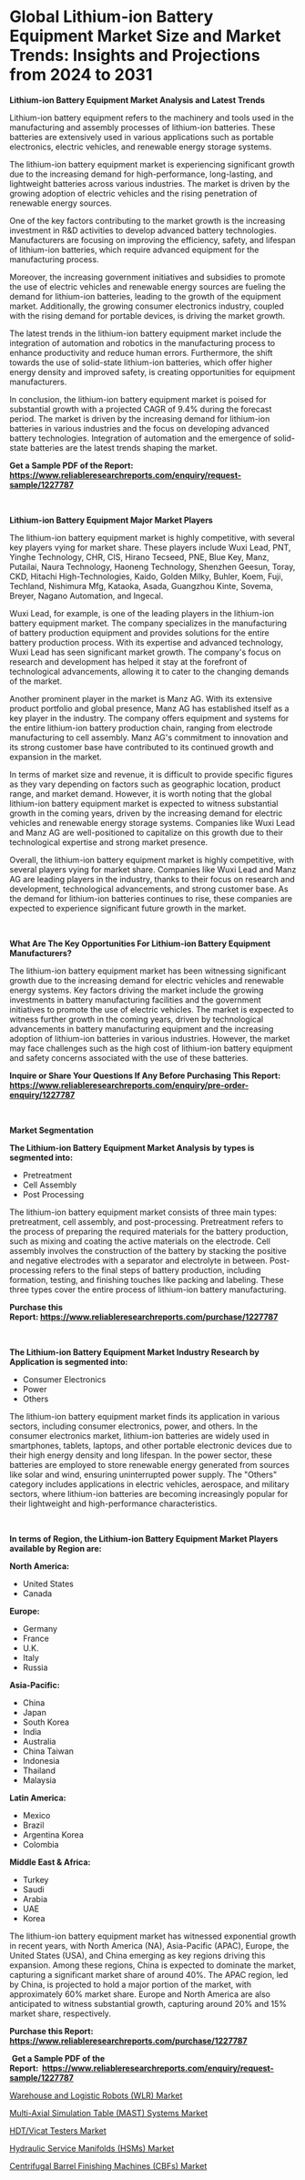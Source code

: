 <p><h1>Global Lithium-ion Battery Equipment Market Size and Market Trends: Insights and Projections from 2024 to 2031</h1></p><p><strong>Lithium-ion Battery Equipment Market Analysis and Latest Trends</strong></p>
<p><p>Lithium-ion battery equipment refers to the machinery and tools used in the manufacturing and assembly processes of lithium-ion batteries. These batteries are extensively used in various applications such as portable electronics, electric vehicles, and renewable energy storage systems.</p><p>The lithium-ion battery equipment market is experiencing significant growth due to the increasing demand for high-performance, long-lasting, and lightweight batteries across various industries. The market is driven by the growing adoption of electric vehicles and the rising penetration of renewable energy sources.</p><p>One of the key factors contributing to the market growth is the increasing investment in R&D activities to develop advanced battery technologies. Manufacturers are focusing on improving the efficiency, safety, and lifespan of lithium-ion batteries, which require advanced equipment for the manufacturing process.</p><p>Moreover, the increasing government initiatives and subsidies to promote the use of electric vehicles and renewable energy sources are fueling the demand for lithium-ion batteries, leading to the growth of the equipment market. Additionally, the growing consumer electronics industry, coupled with the rising demand for portable devices, is driving the market growth.</p><p>The latest trends in the lithium-ion battery equipment market include the integration of automation and robotics in the manufacturing process to enhance productivity and reduce human errors. Furthermore, the shift towards the use of solid-state lithium-ion batteries, which offer higher energy density and improved safety, is creating opportunities for equipment manufacturers.</p><p>In conclusion, the lithium-ion battery equipment market is poised for substantial growth with a projected CAGR of 9.4% during the forecast period. The market is driven by the increasing demand for lithium-ion batteries in various industries and the focus on developing advanced battery technologies. Integration of automation and the emergence of solid-state batteries are the latest trends shaping the market.</p></p>
<p><strong>Get a Sample PDF of the Report:&nbsp; <a href="https://www.reliableresearchreports.com/enquiry/request-sample/1227787">https://www.reliableresearchreports.com/enquiry/request-sample/1227787</a></strong></p>
<p>&nbsp;</p>
<p><strong>Lithium-ion Battery Equipment Major Market Players</strong></p>
<p><p>The lithium-ion battery equipment market is highly competitive, with several key players vying for market share. These players include Wuxi Lead, PNT, Yinghe Technology, CHR, CIS, Hirano Tecseed, PNE, Blue Key, Manz, Putailai, Naura Technology, Haoneng Technology, Shenzhen Geesun, Toray, CKD, Hitachi High-Technologies, Kaido, Golden Milky, Buhler, Koem, Fuji, Techland, Nishimura Mfg, Kataoka, Asada, Guangzhou Kinte, Sovema, Breyer, Nagano Automation, and Ingecal.</p><p>Wuxi Lead, for example, is one of the leading players in the lithium-ion battery equipment market. The company specializes in the manufacturing of battery production equipment and provides solutions for the entire battery production process. With its expertise and advanced technology, Wuxi Lead has seen significant market growth. The company's focus on research and development has helped it stay at the forefront of technological advancements, allowing it to cater to the changing demands of the market.</p><p>Another prominent player in the market is Manz AG. With its extensive product portfolio and global presence, Manz AG has established itself as a key player in the industry. The company offers equipment and systems for the entire lithium-ion battery production chain, ranging from electrode manufacturing to cell assembly. Manz AG's commitment to innovation and its strong customer base have contributed to its continued growth and expansion in the market.</p><p>In terms of market size and revenue, it is difficult to provide specific figures as they vary depending on factors such as geographic location, product range, and market demand. However, it is worth noting that the global lithium-ion battery equipment market is expected to witness substantial growth in the coming years, driven by the increasing demand for electric vehicles and renewable energy storage systems. Companies like Wuxi Lead and Manz AG are well-positioned to capitalize on this growth due to their technological expertise and strong market presence.</p><p>Overall, the lithium-ion battery equipment market is highly competitive, with several players vying for market share. Companies like Wuxi Lead and Manz AG are leading players in the industry, thanks to their focus on research and development, technological advancements, and strong customer base. As the demand for lithium-ion batteries continues to rise, these companies are expected to experience significant future growth in the market.</p></p>
<p>&nbsp;</p>
<p><strong>What Are The Key Opportunities For Lithium-ion Battery Equipment Manufacturers?</strong></p>
<p><p>The lithium-ion battery equipment market has been witnessing significant growth due to the increasing demand for electric vehicles and renewable energy systems. Key factors driving the market include the growing investments in battery manufacturing facilities and the government initiatives to promote the use of electric vehicles. The market is expected to witness further growth in the coming years, driven by technological advancements in battery manufacturing equipment and the increasing adoption of lithium-ion batteries in various industries. However, the market may face challenges such as the high cost of lithium-ion battery equipment and safety concerns associated with the use of these batteries.</p></p>
<p><strong>Inquire or Share Your Questions If Any Before Purchasing This Report: <a href="https://www.reliableresearchreports.com/enquiry/pre-order-enquiry/1227787">https://www.reliableresearchreports.com/enquiry/pre-order-enquiry/1227787</a></strong></p>
<p>&nbsp;</p>
<p><strong>Market Segmentation</strong></p>
<p><strong>The Lithium-ion Battery Equipment Market Analysis by types is segmented into:</strong></p>
<p><ul><li>Pretreatment</li><li>Cell Assembly</li><li>Post Processing</li></ul></p>
<p><p>The lithium-ion battery equipment market consists of three main types: pretreatment, cell assembly, and post-processing. Pretreatment refers to the process of preparing the required materials for the battery production, such as mixing and coating the active materials on the electrode. Cell assembly involves the construction of the battery by stacking the positive and negative electrodes with a separator and electrolyte in between. Post-processing refers to the final steps of battery production, including formation, testing, and finishing touches like packing and labeling. These three types cover the entire process of lithium-ion battery manufacturing.</p></p>
<p><strong>Purchase this Report:&nbsp;<a href="https://www.reliableresearchreports.com/purchase/1227787">https://www.reliableresearchreports.com/purchase/1227787</a></strong></p>
<p>&nbsp;</p>
<p><strong>The Lithium-ion Battery Equipment Market Industry Research by Application is segmented into:</strong></p>
<p><ul><li>Consumer Electronics</li><li>Power</li><li>Others</li></ul></p>
<p><p>The lithium-ion battery equipment market finds its application in various sectors, including consumer electronics, power, and others. In the consumer electronics market, lithium-ion batteries are widely used in smartphones, tablets, laptops, and other portable electronic devices due to their high energy density and long lifespan. In the power sector, these batteries are employed to store renewable energy generated from sources like solar and wind, ensuring uninterrupted power supply. The "Others" category includes applications in electric vehicles, aerospace, and military sectors, where lithium-ion batteries are becoming increasingly popular for their lightweight and high-performance characteristics.</p></p>
<p>&nbsp;</p>
<p><strong>In terms of Region, the Lithium-ion Battery Equipment Market Players available by Region are:</strong></p>
<p>
    <p> <strong> North America: </strong>
        <ul>
            <li>United States</li>
            <li>Canada</li>
        </ul>
        </p> 
    <p> <strong> Europe: </strong>
        <ul>
            <li>Germany</li>
            <li>France</li>
            <li>U.K.</li>
            <li>Italy</li>
            <li>Russia</li>
        </ul>
        </p> 
    <p> <strong> Asia-Pacific: </strong>
        <ul>
            <li>China</li>
            <li>Japan</li>
            <li>South Korea</li>
            <li>India</li>
            <li>Australia</li>
            <li>China Taiwan</li>
            <li>Indonesia</li>
            <li>Thailand</li>
            <li>Malaysia</li>
        </ul>
        </p> 
    <p> <strong> Latin America: </strong>
        <ul>
            <li>Mexico</li>
            <li>Brazil</li>
            <li>Argentina Korea</li>
            <li>Colombia</li>
        </ul>
        </p> 
    <p> <strong> Middle East & Africa: </strong>
        <ul>
            <li>Turkey</li>
            <li>Saudi</li>
            <li>Arabia</li>
            <li>UAE</li>
            <li>Korea</li>
        </ul>
    </p>
    </p>
<p><p>The lithium-ion battery equipment market has witnessed exponential growth in recent years, with North America (NA), Asia-Pacific (APAC), Europe, the United States (USA), and China emerging as key regions driving this expansion. Among these regions, China is expected to dominate the market, capturing a significant market share of around 40%. The APAC region, led by China, is projected to hold a major portion of the market, with approximately 60% market share. Europe and North America are also anticipated to witness substantial growth, capturing around 20% and 15% market share, respectively.</p></p>
<p><strong>Purchase this Report: <a href="https://www.reliableresearchreports.com/purchase/1227787">https://www.reliableresearchreports.com/purchase/1227787</a></strong></p>
<p>&nbsp;<strong>Get a Sample PDF of the Report:&nbsp;&nbsp;<a href="https://www.reliableresearchreports.com/enquiry/request-sample/1227787">https://www.reliableresearchreports.com/enquiry/request-sample/1227787</a></strong></p>
<p><strong></strong></p>
<p><p><a href="https://github.com/aasishrp01/Market-Research-Report-List-2/blob/main/warehouse-and-logistic-robots-wlr-market.md">Warehouse and Logistic Robots (WLR) Market</a></p><p><a href="https://github.com/tamvrosiya/Market-Research-Report-List-2/blob/main/multi-axial-simulation-table-mast-systems-market.md">Multi-Axial Simulation Table (MAST) Systems Market</a></p><p><a href="https://github.com/gaydyna/Market-Research-Report-List-2/blob/main/hdtvicat-testers-market.md">HDT/Vicat Testers Market</a></p><p><a href="https://github.com/dringals/Market-Research-Report-List-2/blob/main/hydraulic-service-manifolds-hsms-market.md">Hydraulic Service Manifolds (HSMs) Market</a></p><p><a href="https://github.com/Paul14Anderson63/Market-Research-Report-List-2/blob/main/centrifugal-barrel-finishing-machines-cbfs-market.md">Centrifugal Barrel Finishing Machines (CBFs) Market</a></p></p>